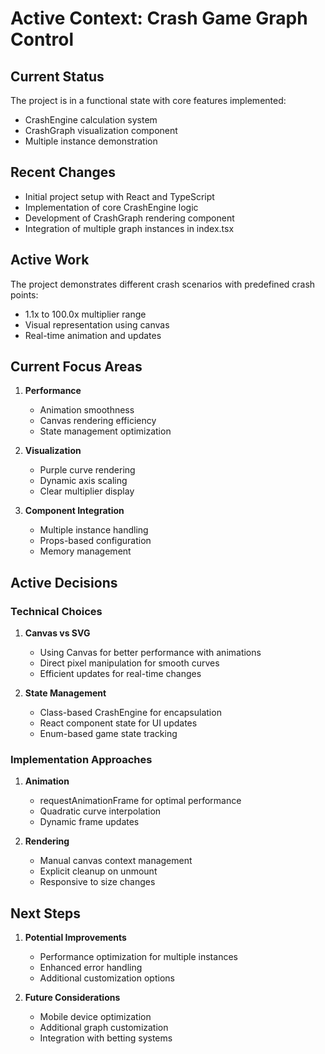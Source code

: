 # Active Context: Crash Game Graph Control

## Current Status
The project is in a functional state with core features implemented:
- CrashEngine calculation system
- CrashGraph visualization component
- Multiple instance demonstration

## Recent Changes
- Initial project setup with React and TypeScript
- Implementation of core CrashEngine logic
- Development of CrashGraph rendering component
- Integration of multiple graph instances in index.tsx

## Active Work
The project demonstrates different crash scenarios with predefined crash points:
- 1.1x to 100.0x multiplier range
- Visual representation using canvas
- Real-time animation and updates

## Current Focus Areas
1. **Performance**
   - Animation smoothness
   - Canvas rendering efficiency
   - State management optimization

2. **Visualization**
   - Purple curve rendering
   - Dynamic axis scaling
   - Clear multiplier display

3. **Component Integration**
   - Multiple instance handling
   - Props-based configuration
   - Memory management

## Active Decisions

### Technical Choices
1. **Canvas vs SVG**
   - Using Canvas for better performance with animations
   - Direct pixel manipulation for smooth curves
   - Efficient updates for real-time changes

2. **State Management**
   - Class-based CrashEngine for encapsulation
   - React component state for UI updates
   - Enum-based game state tracking

### Implementation Approaches
1. **Animation**
   - requestAnimationFrame for optimal performance
   - Quadratic curve interpolation
   - Dynamic frame updates

2. **Rendering**
   - Manual canvas context management
   - Explicit cleanup on unmount
   - Responsive to size changes

## Next Steps
1. **Potential Improvements**
   - Performance optimization for multiple instances
   - Enhanced error handling
   - Additional customization options

2. **Future Considerations**
   - Mobile device optimization
   - Additional graph customization
   - Integration with betting systems
